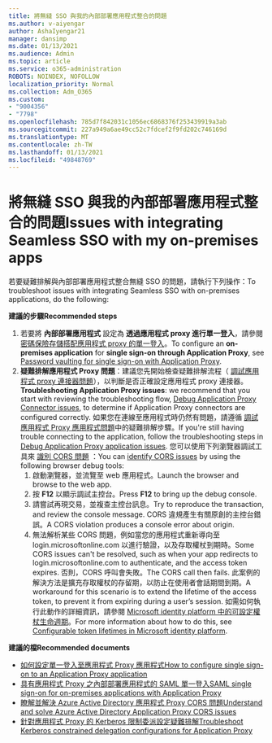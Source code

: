 ```yaml
---
title: 將無縫 SSO 與我的內部部署應用程式整合的問題
ms.author: v-aiyengar
author: AshaIyengar21
manager: dansimp
ms.date: 01/13/2021
ms.audience: Admin
ms.topic: article
ms.service: o365-administration
ROBOTS: NOINDEX, NOFOLLOW
localization_priority: Normal
ms.collection: Adm_O365
ms.custom:
- "9004356"
- "7798"
ms.openlocfilehash: 785d7f842031c1056ec6868376f253439919a3ab
ms.sourcegitcommit: 227a949a6ae49cc52c7fdcef2f9fd202c746169d
ms.translationtype: MT
ms.contentlocale: zh-TW
ms.lasthandoff: 01/13/2021
ms.locfileid: "49848769"
---
```

# <a name="issues-with-integrating-seamless-sso-with-my-on-premises-apps"></a><span data-ttu-id="02678-102">將無縫 SSO 與我的內部部署應用程式整合的問題</span><span class="sxs-lookup"><span data-stu-id="02678-102">Issues with integrating Seamless SSO with my on-premises apps</span></span>

<span data-ttu-id="02678-103">若要疑難排解與內部部署應用程式整合無縫 SSO 的問題，請執行下列操作：</span><span class="sxs-lookup"><span data-stu-id="02678-103">To troubleshoot issues with integrating Seamless SSO with on-premises applications, do the following:</span></span>

<span data-ttu-id="02678-104">**建議的步驟**</span><span class="sxs-lookup"><span data-stu-id="02678-104">**Recommended steps**</span></span>

1. <span data-ttu-id="02678-105">若要將 **內部部署應用程式** 設定為 **透過應用程式 proxy 進行單一登入**，請參閱 [密碼保險存儲搭配應用程式 proxy 的單一登入](https://docs.microsoft.com/azure/active-directory/manage-apps/application-proxy-configure-single-sign-on-password-vaulting)。</span><span class="sxs-lookup"><span data-stu-id="02678-105">To configure an **on-premises application** for **single sign-on through Application Proxy**, see [Password vaulting for single sign-on with Application Proxy](https://docs.microsoft.com/azure/active-directory/manage-apps/application-proxy-configure-single-sign-on-password-vaulting).</span></span>
1. <span data-ttu-id="02678-106">**疑難排解應用程式 Proxy 問題**：建議您先開始檢查疑難排解流程（ [調試應用程式 proxy 連接器問題](https://docs.microsoft.com/azure/active-directory/manage-apps/application-proxy-debug-connectors)），以判斷是否正確設定應用程式 proxy 連接器。</span><span class="sxs-lookup"><span data-stu-id="02678-106">**Troubleshooting Application Proxy issues**: we recommend that you start with reviewing the troubleshooting flow, [Debug Application Proxy Connector issues](https://docs.microsoft.com/azure/active-directory/manage-apps/application-proxy-debug-connectors), to determine if Application Proxy connectors are configured correctly.</span></span> <span data-ttu-id="02678-107">如果您在連線至應用程式時仍然有問題，請遵循 [調試應用程式 Proxy 應用程式問題](https://docs.microsoft.com/azure/active-directory/manage-apps/application-proxy-debug-apps)中的疑難排解步驟。</span><span class="sxs-lookup"><span data-stu-id="02678-107">If you're still having trouble connecting to the application, follow the troubleshooting steps in [Debug Application Proxy application issues](https://docs.microsoft.com/azure/active-directory/manage-apps/application-proxy-debug-apps).</span></span> <span data-ttu-id="02678-108">您可以使用下列瀏覽器調試工具來 [識別 CORS 問題](https://docs.microsoft.com/azure/active-directory/manage-apps/application-proxy-understand-cors-issues#understand-and-identify-cors-issues) ：</span><span class="sxs-lookup"><span data-stu-id="02678-108">You can [identify CORS issues](https://docs.microsoft.com/azure/active-directory/manage-apps/application-proxy-understand-cors-issues#understand-and-identify-cors-issues) by using the following browser debug tools:</span></span>
    1. <span data-ttu-id="02678-109">啟動瀏覽器，並流覽至 web 應用程式。</span><span class="sxs-lookup"><span data-stu-id="02678-109">Launch the browser and browse to the web app.</span></span>
    1. <span data-ttu-id="02678-110">按 **F12** 以顯示調試主控台。</span><span class="sxs-lookup"><span data-stu-id="02678-110">Press **F12** to bring up the debug console.</span></span>
    1. <span data-ttu-id="02678-111">請嘗試再現交易，並複查主控台訊息。</span><span class="sxs-lookup"><span data-stu-id="02678-111">Try to reproduce the transaction, and review the console message.</span></span> <span data-ttu-id="02678-112">CORS 違規產生有關原創的主控台錯誤。</span><span class="sxs-lookup"><span data-stu-id="02678-112">A CORS violation produces a console error about origin.</span></span>
    1. <span data-ttu-id="02678-113">無法解析某些 CORS 問題，例如當您的應用程式重新導向至 login.microsoftonline.com 以進行驗證，以及存取權杖到期時。</span><span class="sxs-lookup"><span data-stu-id="02678-113">Some CORS issues can't be resolved, such as when your app redirects to login.microsoftonline.com to authenticate, and the access token expires.</span></span> <span data-ttu-id="02678-114">否則，CORS 呼叫會失敗。</span><span class="sxs-lookup"><span data-stu-id="02678-114">The CORS call then fails.</span></span> <span data-ttu-id="02678-115">此案例的解決方法是擴充存取權杖的存留期，以防止在使用者會話期間到期。</span><span class="sxs-lookup"><span data-stu-id="02678-115">A workaround for this scenario is to extend the lifetime of the access token, to prevent it from expiring during a user’s session.</span></span> <span data-ttu-id="02678-116">如需如何執行此動作的詳細資訊，請參閱 [Microsoft identity platform 中的可設定權杖生命週期](https://docs.microsoft.com/azure/active-directory/develop/active-directory-configurable-token-lifetimes)。</span><span class="sxs-lookup"><span data-stu-id="02678-116">For more information about how to do this, see [Configurable token lifetimes in Microsoft identity platform](https://docs.microsoft.com/azure/active-directory/develop/active-directory-configurable-token-lifetimes).</span></span>

<span data-ttu-id="02678-117">**建議的檔**</span><span class="sxs-lookup"><span data-stu-id="02678-117">**Recommended documents**</span></span>

- [<span data-ttu-id="02678-118">如何設定單一登入至應用程式 Proxy 應用程式</span><span class="sxs-lookup"><span data-stu-id="02678-118">How to configure single sign-on to an Application Proxy application</span></span>](https://docs.microsoft.com/azure/active-directory/manage-apps/application-proxy-config-sso-how-to)
- [<span data-ttu-id="02678-119">具有應用程式 Proxy 之內部部署應用程式的 SAML 單一登入</span><span class="sxs-lookup"><span data-stu-id="02678-119">SAML single sign-on for on-premises applications with Application Proxy</span></span>](https://docs.microsoft.com/azure/active-directory/manage-apps/application-proxy-configure-single-sign-on-on-premises-apps)
- [<span data-ttu-id="02678-120">瞭解並解決 Azure Active Directory 應用程式 Proxy CORS 問題</span><span class="sxs-lookup"><span data-stu-id="02678-120">Understand and solve Azure Active Directory Application Proxy CORS issues</span></span>](https://docs.microsoft.com/azure/active-directory/manage-apps/application-proxy-understand-cors-issues#solutions-for-application-proxy-cors-issues)
- [<span data-ttu-id="02678-121">針對應用程式 Proxy 的 Kerberos 限制委派設定疑難排解</span><span class="sxs-lookup"><span data-stu-id="02678-121">Troubleshoot Kerberos constrained delegation configurations for Application Proxy</span></span>](https://docs.microsoft.com/azure/active-directory/manage-apps/application-proxy-back-end-kerberos-constrained-delegation-how-to)